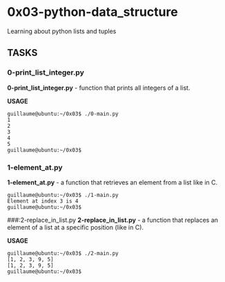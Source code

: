 # 0x03-python-data_structure

Learning about python lists and tuples

## TASKS

### 0-print_list_integer.py

**0-print_list_integer.py** - function that prints all integers of a list.

**USAGE**
```
guillaume@ubuntu:~/0x03$ ./0-main.py
1
2
3
4
5
guillaume@ubuntu:~/0x03$
```

### 1-element_at.py
**1-element_at.py** - a function that retrieves an element from a list like in C.

```
guillaume@ubuntu:~/0x03$ ./1-main.py
Element at index 3 is 4
guillaume@ubuntu:~/0x03$
```


###:2-replace_in_list.py
**2-replace_in_list.py** - a function that replaces an element of a list at a specific position (like in C).

**USAGE**
```
guillaume@ubuntu:~/0x03$ ./2-main.py
[1, 2, 3, 9, 5]
[1, 2, 3, 9, 5]
guillaume@ubuntu:~/0x03$
```
